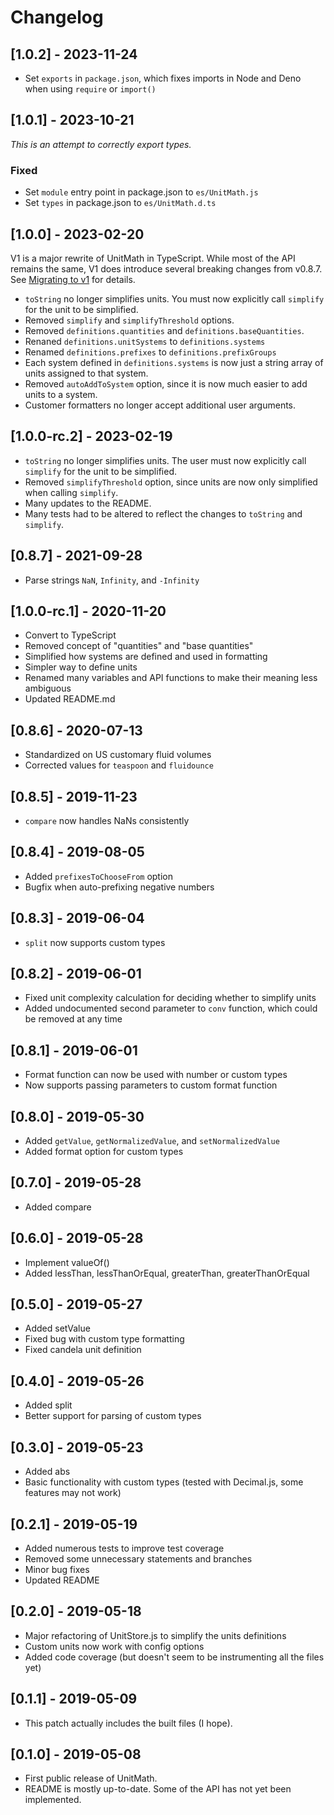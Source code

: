 # Changelog

## [1.0.2] - 2023-11-24

- Set `exports` in `package.json`, which fixes imports in Node and Deno when using `require` or `import()`

## [1.0.1] - 2023-10-21

_This is an attempt to correctly export types._

### Fixed

- Set `module` entry point in package.json to `es/UnitMath.js`
- Set `types` in package.json to `es/UnitMath.d.ts`

## [1.0.0] - 2023-02-20

V1 is a major rewrite of UnitMath in TypeScript. While most of the API remains the same, V1 does introduce several breaking changes from v0.8.7. See [Migrating to v1](migrating-to-v1.md) for details.

- `toString` no longer simplifies units. You must now explicitly call `simplify` for the unit to be simplified.
- Removed `simplify` and `simplifyThreshold` options.
- Removed `definitions.quantities` and `definitions.baseQuantities`.
- Renaned `definitions.unitSystems` to `definitions.systems`
- Renamed `definitions.prefixes` to `definitions.prefixGroups`
- Each system defined in `definitions.systems` is now just a string array of units assigned to that system.
- Removed `autoAddToSystem` option, since it is now much easier to add units to a system.
- Customer formatters no longer accept additional user arguments.

## [1.0.0-rc.2] - 2023-02-19
- `toString` no longer simplifies units. The user must now explicitly call `simplify` for the unit to be simplified.
- Removed `simplifyThreshold` option, since units are now only simplified when calling `simplify`.
- Many updates to the README.
- Many tests had to be altered to reflect the changes to `toString` and `simplify`.

## [0.8.7] - 2021-09-28
- Parse strings `NaN`, `Infinity`, and `-Infinity`

## [1.0.0-rc.1] - 2020-11-20
- Convert to TypeScript
- Removed concept of "quantities" and "base quantities"
- Simplified how systems are defined and used in formatting
- Simpler way to define units
- Renamed many variables and API functions to make their meaning less ambiguous
- Updated README.md

## [0.8.6] - 2020-07-13
- Standardized on US customary fluid volumes
- Corrected values for `teaspoon` and `fluidounce`

## [0.8.5] - 2019-11-23
- `compare` now handles NaNs consistently

## [0.8.4] - 2019-08-05
- Added `prefixesToChooseFrom` option
- Bugfix when auto-prefixing negative numbers

## [0.8.3] - 2019-06-04
- `split` now supports custom types

## [0.8.2] - 2019-06-01
- Fixed unit complexity calculation for deciding whether to simplify units
- Added undocumented second parameter to `conv` function, which could be removed at any time

## [0.8.1] - 2019-06-01
- Format function can now be used with number or custom types
- Now supports passing parameters to custom format function

## [0.8.0] - 2019-05-30
- Added `getValue`, `getNormalizedValue`, and `setNormalizedValue`
- Added format option for custom types

## [0.7.0] - 2019-05-28
- Added compare

## [0.6.0] - 2019-05-28
- Implement valueOf()
- Added lessThan, lessThanOrEqual, greaterThan, greaterThanOrEqual

## [0.5.0] - 2019-05-27
- Added setValue
- Fixed bug with custom type formatting
- Fixed candela unit definition

## [0.4.0] - 2019-05-26
- Added split
- Better support for parsing of custom types

## [0.3.0] - 2019-05-23
- Added abs
- Basic functionality with custom types (tested with Decimal.js, some features may not work)

## [0.2.1] - 2019-05-19
- Added numerous tests to improve test coverage
- Removed some unnecessary statements and branches
- Minor bug fixes
- Updated README

## [0.2.0] - 2019-05-18
- Major refactoring of UnitStore.js to simplify the units definitions
- Custom units now work with config options
- Added code coverage (but doesn't seem to be instrumenting all the files yet)

## [0.1.1] - 2019-05-09
- This patch actually includes the built files (I hope).

## [0.1.0] - 2019-05-08

- First public release of UnitMath.
- README is mostly up-to-date. Some of the API has not yet been implemented.